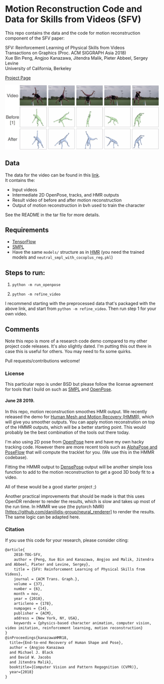 # Motion Reconstruction Code and Data for Skills from Videos (SFV)

This repo contains the data and the code for motion reconstruction component of the SFV paper:

SFV: Reinforcement Learning of Physical Skills from Videos  
Transactions on Graphics (Proc. ACM SIGGRAPH Asia 2018)  
Xue Bin Peng, Angjoo Kanazawa, Jitendra Malik, Pieter Abbeel, Sergey Levine  
University of California, Berkeley

[Project Page](https://xbpeng.github.io/projects/SFV/index.html)

![Teaser Image](resources/motion_reconst.jpg)

## Data

The data for the video can be found in this [link](https://drive.google.com/file/d/1phHxMLztPP1t1f7_7ZWH3pXf-wUaN4u9/view?usp=sharing).   
It contains the:
- Input videos
- Intermediate 2D OpenPose, tracks, and HMR outputs
- Result video of before and after motion reconstruction
- Output of motion reconstruction in bvh used to train the character

See the README in the tar file for more details.

## Requirements
- [TensorFlow](https://www.tensorflow.org/) 
- [SMPL](http://smpl.is.tue.mpg.de/)
- Have the same `models/` structure as in [HMR](https://github.com/akanazawa/hmr/) (you need the trained models and `neutral_smpl_with_cocoplus_reg.pkl`)


## Steps to run:
1. `python -m run_openpose`

2. `python -m refine_video`

I recommend starting with the preprocessed data that's packaged with the above
link, and start from `python -m refine_video`.
Then run step 1 for your own video.

## Comments
Note this repo is more of a research code demo compared to my other project code
releases. It's also slightly dated.
I'm putting this out there in case this is useful for others. You may need to fix some quirks.

Pull requests/contributions welcome!

### License
This particular repo is under BSD but please follow the license agreement for tools that I build on such as [SMPL](http://smpl.is.tue.mpg.de/license_model) and [OpenPose](https://github.com/CMU-Perceptual-Computing-Lab/openpose/blob/master/LICENSE).


#### June 28 2019.  
In this repo, motion reconstruction smoothes HMR output. We recently released
the demo for 
[Human Mesh and Motion Recovery (HMMR)](https://github.com/akanazawa/human_dynamics),
which will give you smoother outputs. You can apply motion reconstrution on top
of the HMMR outputs, which will be a better starting point. This would probably
be the best combination of the tools out there today.

I'm also using 2D pose from [OpenPose](https://github.com/CMU-Perceptual-Computing-Lab/openpose) here and have my own hacky tracking code. However there are more recent tools such as
[AlphaPose and PoseFlow](https://github.com/MVIG-SJTU/AlphaPose/tree/pytorch/PoseFlow) that
will compute the tracklet for you. (We use this in the HMMR codebase).

Fitting the HMMR output to
[DensePose](https://github.com/MVIG-SJTU/AlphaPose/tree/pytorch/PoseFlow) output
will be another simple loss function to add to the motion reconstruction to get a good 3D body fit to a video.

All of these would be a good starter project ;)

Another practical improvements that should be made is that this uses OpenDR
renderer to render the results, which is slow and takes up most of the run
time. In HMMR we use (the pytorch
NMR)[https://github.com/daniilidis-group/neural_renderer] to render the
results. The same logic can be adapted here.





### Citation
If you use this code for your research, please consider citing:
```
@article{
	2018-TOG-SFV,
	author = {Peng, Xue Bin and Kanazawa, Angjoo and Malik, Jitendra and Abbeel, Pieter and Levine, Sergey},
	title = {SFV: Reinforcement Learning of Physical Skills from Videos},
	journal = {ACM Trans. Graph.},
	volume = {37},
	number = {6},
	month = nov,
	year = {2018},
	articleno = {178},
	numpages = {14},
	publisher = {ACM},
	address = {New York, NY, USA},
	keywords = {physics-based character animation, computer vision, video imitation, reinforcement learning, motion reconstruction}
} 
@inProceedings{kanazawaHMR18,
  title={End-to-end Recovery of Human Shape and Pose},
  author = {Angjoo Kanazawa
  and Michael J. Black
  and David W. Jacobs
  and Jitendra Malik},
  booktitle={Computer Vision and Pattern Regognition (CVPR)},
  year={2018}
}
```
